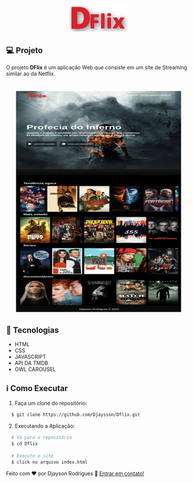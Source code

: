 <h1 align="center">
    <img alt="DFlix" src="././assets/images/logo.png" height="70px" />   
</h1>
 
## 💻 Projeto

O projeto **DFlix** é um aplicação Web que consiste em um site de Streaming similar ao da Netflix.

<h1 align="center">
    <img alt="Project image" title="Project image" src="./assets/images/projeto.png" width="450px" height="600px" />
</h1>

## 🚀 Tecnologias

- HTML
- CSS
- JAVASCRIPT
- API DA TMDB
- OWL CAROUSEL

## ℹ️ Como Executar

1. Faça um clone do repositório:

```sh
  $ git clone https://github.com/Djaysson/Dflix.git
```

2. Executando a Aplicação:

```sh
  # Vá para o repositório
  $ cd Dflix

  # Execute o site
  $ click no arquivo index.html
```

Feito com ❤️ por Djayson Rodrigues 👋 [Entrar em contato!](https://www.linkedin.com/in/djaysonrodrigues/)
